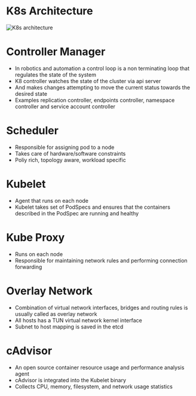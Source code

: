 # K8s Architecture

![K8s architecture](https://raw.githubusercontent.com/akhilputhiry/lti-sessions/master/kubernetes/k8-architecture.png)

# Controller Manager

* In robotics and automation a control loop is a non terminating loop that regulates the state of the system
* K8 controller watches the state of the cluster via api server
* And makes changes attempting to move the current status towards the desired state
* Examples replication controller, endpoints controller, namespace controller and service account controller

# Scheduler

* Responsible for assigning pod to a node
* Takes care of hardware/software constraints
* Poliy rich, topology aware, workload specific

# Kubelet

* Agent that runs on each node
* Kubelet takes set of PodSpecs and ensures that the containers described in the PodSpec are running and healthy


# Kube Proxy

* Runs on each node
* Responsible for maintaining network rules and performing connection forwarding

# Overlay Network

* Combination of virtual network interfaces, bridges and routing rules is usually called as overlay network
* All hosts has a TUN virtual network kernel interface
* Subnet to host mapping is saved in the etcd

# cAdvisor

* An open source container resource usage and performance analysis agent
* cAdvisor is integrated into the Kubelet binary
* Collects CPU, memory, filesystem, and network usage statistics

